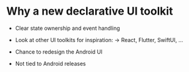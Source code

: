 # Why a new declarative UI toolkit

- Clear state ownership and event handling

- Look at other UI toolkits for inspiration:
    -> React, Flutter, SwiftUI, ...

- Chance to redesign the Android UI

- Not tied to Android releases
